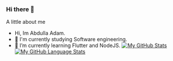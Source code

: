 ### Hi there 👋

A little about me
- Hi, Im Abdulla Adam.
- 🔭 I'm currently studying Software engineering.
- 🌱 I’m currently learning Flutter and NodeJS.
[![My GitHub Stats](https://github-readme-stats.vercel.app/api/?username=edtimer&count_private=true&theme=tokyonight&showicons=true)]()
[![My GitHub Language Stats](https://github-readme-stats.vercel.app/api/top-langs/?username=edtimer&langs_count=5&theme=tokyonight)]()
